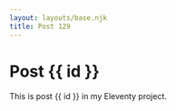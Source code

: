 ```yaml
---
layout: layouts/base.njk
title: Post 129
---
```


# Post {{ id }}

This is post {{ id }} in my Eleventy project.
